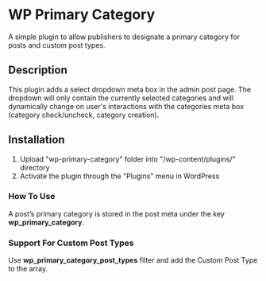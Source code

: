 # WP Primary Category #
A simple plugin to allow publishers to designate a primary category for posts and custom post types.

## Description
This plugin adds a select dropdown meta box in the admin post page. The dropdown will only contain the currently selected categories and will dynamically change on user's interactions with the categories meta box (category check/uncheck, category creation).

## Installation
1. Upload "wp-primary-category" folder into "/wp-content/plugins/" directory
2. Activate the plugin through the "Plugins" menu in WordPress

### How To Use ###
A post’s primary category is stored in the post meta under the key **wp_primary_category**.

### Support For Custom Post Types ###
Use **wp_primary_category_post_types** filter and add the Custom Post Type to the array.
